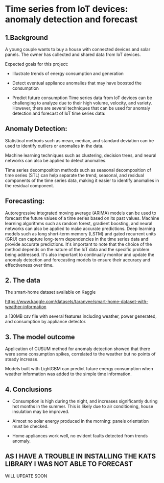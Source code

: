 # Time series from IoT devices: anomaly detection and forecast 

## 1.Background
A young couple wants to buy a house with connected devices and solar panels. The owner has collected and shared data from IoT devices. 

Expected goals for this project: 
<br>
- Illustrate trends of energy consumption and generation

- Detect eventual appliance anomalies that may have boosted the consumption
- Predict future consumption 
Time series data from IoT devices can be challenging to analyze due to their high volume, velocity, and variety. However, there are several techniques that can be used for anomaly detection and forecast of IoT time series data:

## Anomaly Detection:
Statistical methods such as mean, median, and standard deviation can be used to identify outliers or anomalies in the data.


Machine learning techniques such as clustering, decision trees, and neural networks can also be applied to detect anomalies.


Time series decomposition methods such as seasonal decomposition of time series (STL) can help separate the trend, seasonal, and residual components of the time series data, making it easier to identify anomalies in the residual component.
## Forecasting:
Autoregressive integrated moving average (ARIMA) models can be used to forecast the future values of a time series based on its past values.
Machine learning algorithms such as random forest, gradient boosting, and neural networks can also be applied to make accurate predictions.
Deep learning models such as long short-term memory (LSTM) and gated recurrent units (GRU) can capture long-term dependencies in the time series data and provide accurate predictions.
It's important to note that the choice of the method depends on the nature of the IoT data and the specific problem being addressed. It's also important to continually monitor and update the anomaly detection and forecasting models to ensure their accuracy and effectiveness over time.

## 2. The data

The smart-home dataset available on Kaggle

https://www.kaggle.com/datasets/taranvee/smart-home-dataset-with-weather-information

a 130MB csv file with several features including weather, power generated, and consumption by appliance detector.


## 3. The model outcome

Application of CUSUM method for anomaly detection showed that there were some consumption spikes, correlated to the weather but no points of steady increase. 

Models built with LightGBM can predict future energy consumption when weather information was added to the simple time information. 



## 4. Conclusions

- Consumption is high during the night, and increases significantly during hot months in the summer. This is likely due to air conditioning, house insulation may be improved.

- Almost no solar energy produced in the morning: panels orientation must be checked.

- Home appliances work well, no evident faults detected from trends anomaly.

## AS I HAVE A TROUBLE IN INSTALLING THE KATS LIBRARY I WAS NOT ABLE TO  FORECAST 
WILL UPDATE SOON

